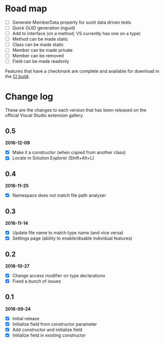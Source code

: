 # Road map

- [ ] Generate MemberData property for xunit data driven tests
- [ ] Quick GUID generation (nguid)
- [ ] Add to interface (on a method; VS currently has one on a type)
- [ ] Method can be made static
- [ ] Class can be made static
- [ ] Member can be made private
- [ ] Member can be removed
- [ ] Field can be made readonly

Features that have a checkmark are complete and available for
download in the
[CI build](http://vsixgallery.com/extension/f2ba275d-a5ca-4bf9-b8ef-2e580cb13cd3/).

# Change log

These are the changes to each version that has been released
on the official Visual Studio extension gallery.

## 0.5

**2016-12-09**

- [x] Make it a constructor (when copied from another class)
- [x] Locate in Solution Explorer (Shift+Alt+L)

## 0.4

**2016-11-25**

- [x] Namespace does not match file path analyzer

## 0.3

**2016-11-14**

- [x] Update file name to match type name (and vice versa)
- [x] Settings page (ability to enable/disable individual features)

## 0.2

**2016-10-27**

- [x] Change access modifier on type declarations
- [x] Fixed a bunch of issues

## 0.1

**2016-09-24**

- [x] Initial release
- [x] Initialize field from constructor parameter
- [x] Add constructor and initialize field
- [x] Initialize field in existing constructor